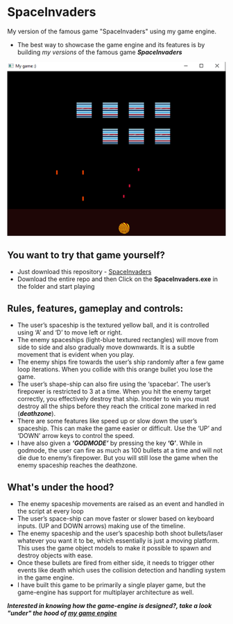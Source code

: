 # SpaceInvaders
My version of the famous game "SpaceInvaders" using my game engine.
* The best way to showcase the game engine and its features is by building *my versions* of the famous game ***SpaceInvaders***

![alt text](https://github.com/ssudher/SpaceInvaders/blob/main/SpaceInvaders/SpaceInvaders.png)

## You want to try that game yourself?
* Just download this repository - [SpaceInvaders](https://github.com/ssudher/SpaceInvaders)
* Download the entire repo and then Click on the **SpaceInvaders.exe** in the folder and start playing

## Rules, features, gameplay and controls:
* The user’s spaceship is the textured yellow ball, and it is controlled using ‘A’ and ‘D’ to move left or right.
* The enemy spaceships (light-blue textured rectangles) will move from side to side and also gradually move downwards. It is a subtle movement that is evident when you play.
* The enemy ships fire towards the user’s ship randomly after a few game loop iterations. When you collide with this orange bullet you lose the game.
* The user’s shape-ship can also fire using the ‘spacebar’. The user’s firepower is restricted to 3 at a time. When you hit the enemy target correctly, you effectively destroy that ship. Inorder to win you must destroy all the ships before they reach the critical zone marked in red (***deathzone***).
* There are some features like speed up or slow down the user’s spaceship. This can make the game easier or difficult. Use the ‘UP’ and ‘DOWN’ arrow keys to control the speed.
* I have also given a ***‘GODMODE’*** by pressing the key **‘G’**. While in godmode, the user can fire as much as 100 bullets at a time and will not die due to enemy’s firepower. But you will still lose the game when the enemy spaceship reaches the deathzone.

## What's under the hood?
* The enemy spaceship movements are raised as an event and handled in the script at every loop
* The user’s space-ship can move faster or slower based on keyboard inputs. (UP and DOWN arrows) making use of the timeline.
* The enemy spaceship and the user’s spaceship both shoot bullets/laser whatever you want it to be, which essentially is just a moving platform. This uses the game object models to make it possible to spawn and destroy objects with ease.
* Once these bullets are fired from either side, it needs to trigger other events like death which uses the collision detection and handling system in the game engine.
* I have built this game to be primarily a single player game, but the game-engine has support for multiplayer architecture as well.

***Interested in knowing how the game-engine is designed?, take a look "under" the hood of [my game engine](https://github.com/ssudher/CSC591)***
